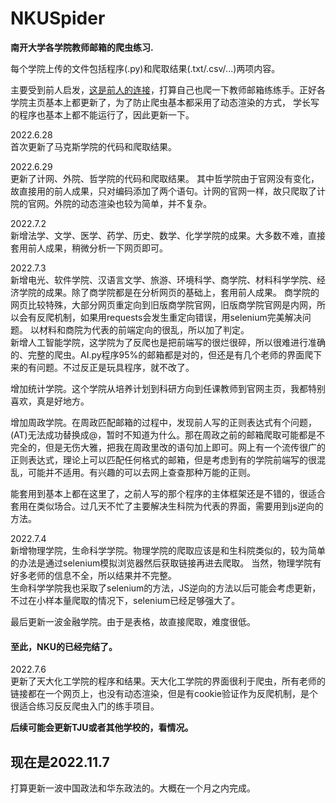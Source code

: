# NKUSpider
**南开大学各学院教师邮箱的爬虫练习.**<br>

每个学院上传的文件包括程序(.py)和爬取结果(.txt/.csv/...)两项内容。

主要受到前人启发，[这是前人的连接](https://github.com/lvwuwei/NKU-spider)，打算自己也爬一下教师邮箱练练手。正好各学院主页基本上都更新了，为了防止爬虫基本都采用了动态渲染的方式，
学长写的程序也基本上都不能运行了，因此更新一下。

2022.6.28<br>
首次更新了马克斯学院的代码和爬取结果。

2022.6.29<br>
更新了计网、外院、哲学院的代码和爬取结果。
其中哲学院由于官网没有变化，故直接用的前人成果，只对编码添加了两个语句。计网的官网一样，故只爬取了计院的官网。外院的动态渲染也较为简单，并不复杂。


2022.7.2<br>
新增法学、文学、医学、药学、历史、数学、化学学院的成果。大多数不难，直接套用前人成果，稍微分析一下网页即可。

2022.7.3<br>
新增电光、软件学院、汉语言文学、旅游、环境科学、商学院、材料科学学院、经济学院的成果。除了商学院都是在分析网页的基础上，套用前人成果。
商学院的网页比较特殊，大部分网页重定向到旧版商学院官网，旧版商学院官网是内网，所以会有反爬机制，如果用requests会发生重定向错误，用selenium完美解决问题。
以材料和商院为代表的前端定向的很乱，所以加了判定。<br>
新增人工智能学院，这学院为了反爬也是把前端写的很烂很碎，所以很难进行准确的、完整的爬虫。AI.py程序95%的邮箱都是对的，但还是有几个老师的界面爬下来的有问题。不过反正是玩具程序，就不改了。<br>

增加统计学院。这个学院从培养计划到科研方向到任课教师到官网主页，我都特别喜欢，真是好地方。<br>

增加周政学院。在周政匹配邮箱的过程中，发现前人写的正则表达式有个问题，(AT)无法成功替换成@，暂时不知道为什么。那在周政之前的邮箱爬取可能都是不完全的，但是无伤大雅，把我在周政里改的语句加上即可。网上有一个流传很广的正则表达式，理论上可以匹配任何格式的邮箱，但是考虑到有的学院前端写的很混乱，可能并不适用。有兴趣的可以去网上查查那种万能的正则。<br>

能套用到基本上都在这里了，之前人写的那个程序的主体框架还是不错的，很适合套用在类似场合。过几天不忙了主要解决生科院为代表的界面，需要用到js逆向的方法。

2022.7.4<br>
新增物理学院，生命科学学院。物理学院的爬取应该是和生科院类似的，较为简单的办法是通过selenium模拟浏览器然后获取链接再进去爬取。
当然，物理学院有好多老师的信息不全，所以结果并不完整。<br>
生命科学学院我也采取了selenium的方法，JS逆向的方法以后可能会考虑更新，不过在小样本量爬取的情况下，selenium已经足够强大了。<br>

最后更新一波金融学院。由于是表格，故直接爬取，难度很低。<br>

#### 至此，NKU的已经完结了。<br>

2022.7.6<br>
更新了天大化工学院的程序和结果。天大化工学院的界面很利于爬虫，所有老师的链接都在一个网页上，也没有动态渲染，但是有cookie验证作为反爬机制，是个很适合练习反反爬虫入门的练手项目。


**后续可能会更新TJU或者其他学校的，看情况。**

## 现在是2022.11.7
打算更新一波中国政法和华东政法的。大概在一个月之内完成。
